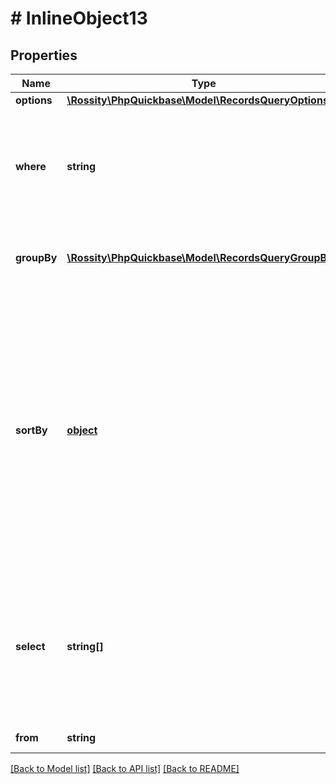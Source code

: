 # # InlineObject13

## Properties

Name | Type | Description | Notes
------------ | ------------- | ------------- | -------------
**options** | [**\Rossity\PhpQuickbase\Model\RecordsQueryOptions**](RecordsQueryOptions.md) |  | [optional] 
**where** | **string** | The filter, using the Quick Base query language, which determines the records to return. | [optional] 
**groupBy** | [**\Rossity\PhpQuickbase\Model\RecordsQueryGroupBy[]**](RecordsQueryGroupBy.md) | An array that contains the fields to group the records by. | [optional] 
**sortBy** | [**object**](.md) | By default, queries will be sorted by the given sort fields or the default sort if the query does not provide any. Set to false to avoid sorting when the order of the data returned is not important. Returning data without sorting can improve performance. | [optional] 
**select** | **string[]** | An array of field ids for the fields that should be returned in the response. If empty, the default columns on the table will be returned. | [optional] 
**from** | **string** | The table identifier. | 

[[Back to Model list]](../../README.md#documentation-for-models) [[Back to API list]](../../README.md#documentation-for-api-endpoints) [[Back to README]](../../README.md)


